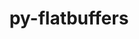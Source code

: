 ---
title: "py-flatbuffers"
layout: cache
categories: [package, v0.22.0]
meta: {"versions": ["23.5.26"], "compilers": ["gcc@=11.4.0"], "oss": ["ubuntu22.04"], "platforms": ["linux"], "targets": ["neoverse_v1", "neoverse_v2", "x86_64_v3"], "stacks": ["e4s", "e4s-neoverse-v2", "e4s-neoverse_v1", "ml-linux-x86_64-cpu", "ml-linux-x86_64-cuda", "root"], "num_specs": 5, "num_specs_by_stack": {"e4s-neoverse_v1": 1, "root": 5, "e4s-neoverse-v2": 1, "ml-linux-x86_64-cuda": 2, "ml-linux-x86_64-cpu": 2, "e4s": 1}}
spec_details: [{"hash": "lum42rwjf22nuw2ebxfqxq4hqclmbg2o", "compiler": "gcc@=11.4.0", "versions": ["23.5.26"], "os": "ubuntu22.04", "platform": "linux", "target": "neoverse_v1", "variants": ["build_system=python_pip"], "stacks": ["e4s-neoverse_v1", "root"], "size": "-", "tarball": "https://binaries.spack.io/releases/v0.22.0/build_cache/linux-ubuntu22.04-neoverse_v1/gcc-11.4.0/py-flatbuffers-23.5.26/linux-ubuntu22.04-neoverse_v1-gcc-11.4.0-py-flatbuffers-23.5.26-lum42rwjf22nuw2ebxfqxq4hqclmbg2o.spack"}, {"hash": "e6amhwck77bj2id4k5tsvfw2lvlknojh", "compiler": "gcc@=11.4.0", "versions": ["23.5.26"], "os": "ubuntu22.04", "platform": "linux", "target": "neoverse_v2", "variants": ["build_system=python_pip"], "stacks": ["e4s-neoverse-v2", "root"], "size": "-", "tarball": "https://binaries.spack.io/releases/v0.22.0/build_cache/linux-ubuntu22.04-neoverse_v2/gcc-11.4.0/py-flatbuffers-23.5.26/linux-ubuntu22.04-neoverse_v2-gcc-11.4.0-py-flatbuffers-23.5.26-e6amhwck77bj2id4k5tsvfw2lvlknojh.spack"}, {"hash": "zsswavcgrdlbmuse4b4ynoyjjzwulk4h", "compiler": "gcc@=11.4.0", "versions": ["23.5.26"], "os": "ubuntu22.04", "platform": "linux", "target": "x86_64_v3", "variants": ["build_system=python_pip"], "stacks": ["root", "ml-linux-x86_64-cuda", "ml-linux-x86_64-cpu"], "size": "-", "tarball": "https://binaries.spack.io/releases/v0.22.0/build_cache/linux-ubuntu22.04-x86_64_v3/gcc-11.4.0/py-flatbuffers-23.5.26/linux-ubuntu22.04-x86_64_v3-gcc-11.4.0-py-flatbuffers-23.5.26-zsswavcgrdlbmuse4b4ynoyjjzwulk4h.spack"}, {"hash": "4syz4hnkxyq47ndtusuue6uanrhqyg3a", "compiler": "gcc@=11.4.0", "versions": ["23.5.26"], "os": "ubuntu22.04", "platform": "linux", "target": "x86_64_v3", "variants": ["build_system=python_pip"], "stacks": ["root", "ml-linux-x86_64-cuda", "ml-linux-x86_64-cpu"], "size": "-", "tarball": "https://binaries.spack.io/releases/v0.22.0/build_cache/linux-ubuntu22.04-x86_64_v3/gcc-11.4.0/py-flatbuffers-23.5.26/linux-ubuntu22.04-x86_64_v3-gcc-11.4.0-py-flatbuffers-23.5.26-4syz4hnkxyq47ndtusuue6uanrhqyg3a.spack"}, {"hash": "otiiatgwyqium2nru4kv5kpufznrinc6", "compiler": "gcc@=11.4.0", "versions": ["23.5.26"], "os": "ubuntu22.04", "platform": "linux", "target": "x86_64_v3", "variants": ["build_system=python_pip"], "stacks": ["root", "e4s"], "size": "-", "tarball": "https://binaries.spack.io/releases/v0.22.0/build_cache/linux-ubuntu22.04-x86_64_v3/gcc-11.4.0/py-flatbuffers-23.5.26/linux-ubuntu22.04-x86_64_v3-gcc-11.4.0-py-flatbuffers-23.5.26-otiiatgwyqium2nru4kv5kpufznrinc6.spack"}]
---